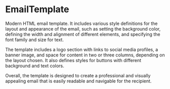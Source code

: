# EmailTemplate

Modern HTML email template. It includes various style definitions for the layout and appearance of the email, such as setting the background color, defining the width and alignment of different elements, and specifying the font family and size for text.

The template includes a logo section with links to social media profiles, a banner image, and space for content in two or three columns, depending on the layout chosen. It also defines styles for buttons with different background and text colors.

Overall, the template is designed to create a professional and visually appealing email that is easily readable and navigable for the recipient.
